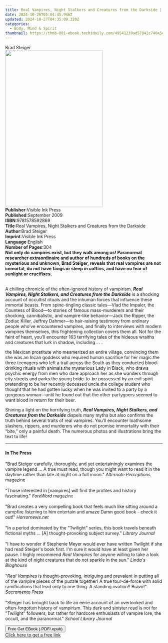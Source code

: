 ```yaml
---
title: Real Vampires, Night Stalkers and Creatures from the Darkside | Free Book
date: 2024-10-26T05:04:45.946Z
updated: 2024-10-27T04:35:09.320Z
categories:
  - Body, Mind & Spirit
thumbnail: https://thmb-001-ebook.techidaily.com/49541239ad57842c740a5445af78bba52cc7846904e33e59cad7bfcbbcd8d453.jpg
---
```

<main id="book-container">
  <div class="flex flex-col">
    <div class="book-brief flex-1 py-6 px-4 sm:p-6 md:py-10 md:px-8">
      <!-- brief-->
      <div class="book-brief-main">Brad Steiger</div>
    </div>
    <div
      class="book-meta-info flex-1 grid gap-4 col-start-1 col-end-3 row-start-1 sm:mb-6 sm:grid-cols-4 lg:gap-6 lg:col-start-2 lg:row-end-6 lg:row-span-6 lg:mb-0"
    >
      <div
        class="book-meta-info-left place-content-center mt-4 p-4 text-sm leading-6 col-start-2 col-span-2 dark:text-slate-400"
      >
        <img
          class="w-full h-500 object-cover rounded-lg sm:h-255 sm:col-span-2 lg:col-span-full"
          src="https://img-001-ebook.techidaily.com/4e7a2254c8a176009538cc09d9cdcd756346d931c29abec3c3b42be723444e7d.jpg"
          alt=""
          width="312"
          height="500"
        />
      </div>
      <div
        class="book-meta-info-right mt-2 col-start-1 row-start-2 col-span-3 self-center"
      >
        <!-- meta data  -->
        <div class="flex flex-col px-4 md:px-8">
          <div class="flex-1">
            <strong>Publisher</strong>:<span class="px-2"
              >Visible Ink Press</span
            >
          </div>
          <div class="flex-1">
            <strong>Published</strong>:<span class="px-2">September 2009</span>
          </div>
          <div class="flex-1">
            <strong>ISBN</strong>:<span class="px-2">9781578592869</span>
          </div>
          <div class="flex-1">
            <strong>Title</strong>:<span class="px-2"
              >Real Vampires, Night Stalkers and Creatures from the
              Darkside</span
            >
          </div>
          <div class="flex-1">
            <strong>Author</strong>:<span class="px-2">Brad Steiger</span>
          </div>
          <div class="flex-1">
            <strong>Imprint</strong>:<span class="px-2">Visible Ink Press</span>
          </div>
          <div class="flex-1">
            <strong>Language</strong>:<span class="px-2">English</span>
          </div>
          <div class="flex-1">
            <strong>Number of Pages</strong>:<span class="px-2">304</span>
          </div>
        </div>
      </div>
    </div>
    <div class="book-description flex-1 py-6 px-4 sm:p-6 md:py-10 md:px-8">
      <div class="book-description-main">
        <div accordion-content="" id="description">
          <b
            >Not only do vampires exist, but they walk among us! Paranormal
            researcher extraordinaire and author of hundreds of books on the
            mysterious and unknown, Brad Steiger, reveals that real vampires are
            not immortal, do not have fangs or sleep in coffins, and have no
            fear of sunlight or crucifixes.</b
          ><span></span>
          <p>
            <br />A chilling chronicle of the often-ignored history of
            vampirism,&nbsp;<b
              ><i
                >Real Vampires, Night Stalkers, and Creatures from the
                Darkside</i
              ></b
            >&nbsp;is a shocking account of occultist rituals and the inhuman
            forces that influence these immortal beasts. From spine-tingling
            classic tales—Vlad the Impaler, the Countess of Blood—to stories of
            famous mass-murderers and their shocking, cannibalistic, and
            vampire-like behavior—Jack the Ripper, the Zodiac Killer, Jeffrey
            Dahmer—to hair-raising testimony from ordinary people who’ve
            encountered vampires, and finally to interviews with modern vampires
            themselves, this frightening collection covers them all. Not for the
            faint of heart, you’ll encounter 163 terrifying tales of the hideous
            wraiths and creatures that lurk in shadow, including . . .
          </p>
          the Mexican prostitute who mesmerized an entire village, convincing
          them she was an Incan goddess who required human sacrifice for her
          magic.the three teenagers who left a trail across the South as they
          conducted blood-drinking rituals with animals.the mysterious Lady in
          Black, who draws psychic energy from men who dare approach her as she
          wanders through city streets and parks.the young bride-to-be possessed
          by an evil spirit pretending to be her recently deceased uncle.the
          college student who thought that he had gotten lucky when he was
          invited to a party by a gorgeous woman—until he found out that the
          other partygoers seemed to want blood in return for their beer.
          <p>
            Shining a light on the horrifying truth,&nbsp;<b
              ><i
                >Real Vampires, Night Stalkers, and Creatures from the
                Darkside</i
              ></b
            >&nbsp;dispels many myths but also confirms the truth behind several
            traits of real vampires. You’ll encounter loathsome slashers,
            rippers, and murderers who do not promise immortality with their
            “bite,” only a painful death. The numerous photos and illustrations
            bring the text to life!
          </p>
        </div>
        <div class="accordion-fader"></div>
      </div>
    </div>
    <div class="book-excerpts flex-1 py-6 px-4 sm:p-6 md:py-10 md:px-8">
      <!-- excerpts-->
      <div class="book-excerpts-main">
        <hr />
        <h4 class="placeholder placeholder-heading">
          <span>In The Press</span>
        </h4>
        <p>
          "Brad Steiger carefully, thoroughly, and yet entertainingly examines
          the vampire legend ... A true must read, though you might want to read
          it in the daytime rather than late at night on a full moon."
          <i>Alternate Perceptions</i> magazine<br /><br />"Those interested in
          [vampires] will find the profiles and history fascinating."
          <i>ForeWord</i> magazine<br /><br />"Brad creates a very compelling
          book that feels much like sitting around a campfire listening to him
          entertain and amaze Damn good book - check it out!"
          <i>Horrornews.net</i><br /><br />"In a period dominated by the
          "Twilight" series, this book travels beneath fictional myths ... [A]
          thought-provoking subject survey." <i>Library Journal</i
          ><br /><br />"I have to wonder if Stephenie Meyer would ever have
          written Twilight if she had read Steiger's book first. I'm sure it
          would have at least given her pause. I highly recommend
          <i>Real Vampires</i> for anyone willing to take a look at the kind of
          night creatures that do not sparkle in the sun."
          <i>Linda's Bloghouse</i><br /><br />"<i>Real Vampires</i> is
          thought-provoking, intriguing and prevalent in putting all of the
          vampire pieces of the puzzle together! A true tour-de-force with solid
          ramifications that lead only to one thing. A standing ovation!!
          Bravo!" <i>Sacramento Press</i><br /><br />"Steiger has brought back
          to life an eerie account of an overlooked and often-forgotten history
          of vampirism. This dark and sinister read is not for "Twilight"
          followers, but rather for hardcore enthusiasts of vampire lore, the
          occult, and the paranormal." <i>School Library Journal</i><br />
        </p>
      </div>
    </div>
    <div
      class="book-about-author flex-1 py-6 px-4 sm:p-6 md:py-10 md:px-8"
    ></div>
    <div class="book-free-get flex-1 py-6 px-4 sm:p-6 md:py-10 md:px-8">
      <button
        id="btn-free-get"
        class="bg-blue-500 hover:bg-blue-700 text-white font-bold py-2 px-4 rounded"
      >
        Free Get EBook (.PDF/.epub)
      </button>
      <div id="countdown-display" class="px-2 text-lg mt-2"></div>
      <a
        id="free-link"
        class="hidden bg-blue-500 hover:bg-blue-700 text-white font-bold py-2 px-4 rounded"
        href="https://www.ebooks.com/en-us/book/96489564/real-vampires-night-stalkers-and-creatures-from-the-darkside/brad-steiger/"
        target="_blank"
        >Click here to get a free link</a
      >
    </div>
    <script>
      let countdownTime = 0;
      let countdownInterval = null;
      document
        .getElementById('btn-free-get')
        .addEventListener('click', startCountdown);
      function startCountdown() {
        countdownTime = new Date().getTime() + 60000 * 3;
        countdownInterval = setInterval(updateCountdown, 1000);
        document.getElementById('btn-free-get').disabled = true;
        document
          .getElementById('btn-free-get')
          .classList.add('bg-gray-500', 'cursor-not-allowed');
      }
      function updateCountdown() {
        let currentTime = new Date().getTime();
        let timeLeft = countdownTime - currentTime;
        let secondsLeft = Math.floor(timeLeft / 1000);
        document.getElementById('countdown-display').innerHTML =
          `Remaining time: ${secondsLeft} seconds.`;
        if (secondsLeft <= 0) {
          clearInterval(countdownInterval);
          document.getElementById('btn-free-get').classList.add('hidden');
          document.getElementById('free-link').classList.remove('hidden');
          document.getElementById('countdown-display').innerHTML = '';
        }
      }
    </script>
  </div>
</main>

<ins class="adsbygoogle"
      style="display:block"
      data-ad-client="ca-pub-7571918770474297"
      data-ad-slot="8358498916"
      data-ad-format="auto"
      data-full-width-responsive="true"></ins>
    